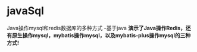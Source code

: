 # javaSql
Java操作mysql和redis数据库的多种方式 -基于java
**演示了Java操作Redis，还有原生操作mysql，mybatis操作mysql，以及mybatis-plus操作mysql的三种方式!**

